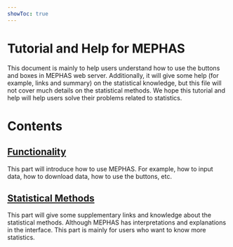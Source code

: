 ```yaml
---
showToc: true
---
```


# Tutorial and Help for MEPHAS

This document is mainly to help users understand how to use the buttons and boxes in MEPHAS web server.
Additionally, it will give some help (for example, links and summary) on the statistical knowledge, but this file will not cover much details on the statistical methods.
We hope this tutorial and help will help users solve their problems related to statistics. 

# Contents

## [Functionality](fund.md)

This part will introduce how to use MEPHAS. For example, how to input data, how to download data, how to use the buttons, etc.

## [Statistical Methods](stats.md)

This part will give some supplementary links and knowledge about the statistical methods. Although MEPHAS has interpretations and explanations in the interface. 
This part is mainly for users who want to know more statistics.
